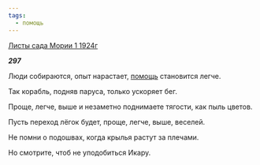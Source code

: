 ```yaml
---
tags:
  - помощь
---
```

[Листы сада Мории 1 1924г](https://127.0.0.1:4002/agni/1924)

___297___

Люди собираются, опыт нарастает, [помощь](../../../tags/#помощь) становится легче.   

Так корабль, подняв паруса, только ускоряет бег.   

Проще, легче, выше и незаметно поднимаете тягости, как пыль цветов.   

Пусть переход лёгок будет, проще, легче, выше, веселей.   

Не помни о подошвах, когда крылья растут за плечами.   

Но смотрите, чтоб не уподобиться Икару.   

